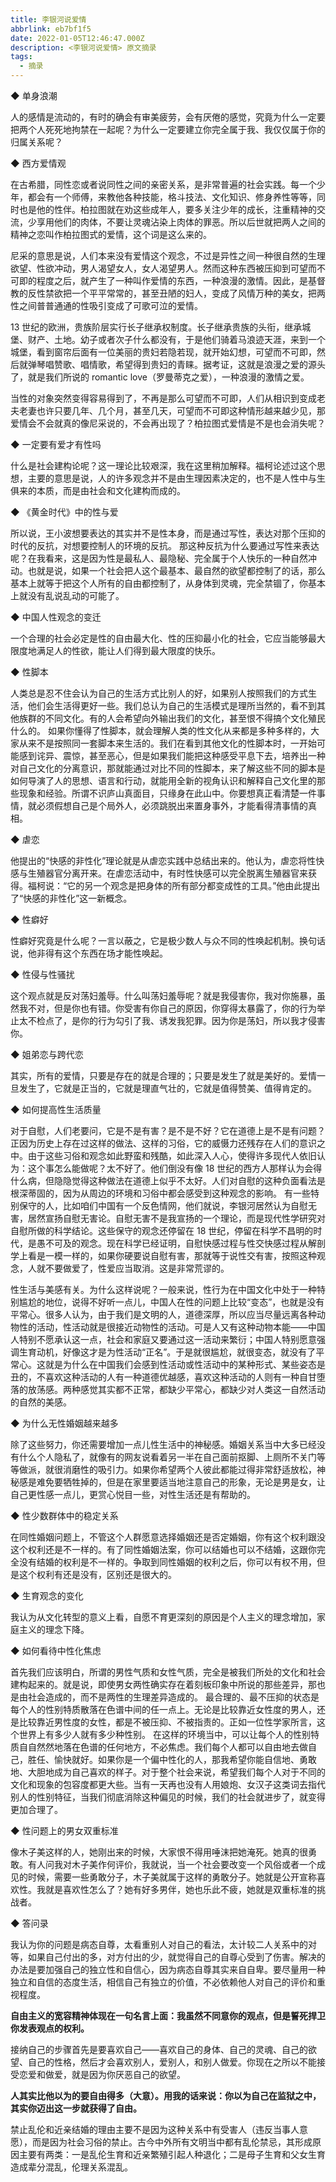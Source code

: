 ```yaml
---
title: 李银河说爱情
abbrlink: eb7bf1f5
date: 2022-01-05T12:46:47.000Z
description: <李银河说爱情> 原文摘录
tags:
  - 摘录
---
```


◆ 单身浪潮

人的感情是流动的，有时的确会有审美疲劳，会有厌倦的感觉，究竟为什么一定要把两个人死死地拘禁在一起呢？为什么一定要建立你完全属于我、我仅仅属于你的归属关系呢？

◆ 西方爱情观

在古希腊，同性恋或者说同性之间的亲密关系，是非常普遍的社会实践。每一个少年，都会有一个师傅，来教他各种技能，格斗技法、文化知识、修身养性等等，同时也是他的性伴。柏拉图就在劝这些成年人，要多关注少年的成长，注重精神的交流，少享用他们的肉体，不要让灵魂沾染上肉体的罪恶。所以后世就把两人之间的精神之恋叫作柏拉图式的爱情，这个词是这么来的。

<!-- more -->

尼采的意思是说，人们本来没有爱情这个观念，不过是异性之间一种很自然的生理欲望、性欲冲动，男人渴望女人，女人渴望男人。然而这种东西被压抑到可望而不可即的程度之后，就产生了一种叫作爱情的东西，一种浪漫的激情。因此，是基督教的反性禁欲把一个平平常常的，甚至丑陋的妇人，变成了风情万种的美女，把两性之间普普通通的性吸引变成了可歌可泣的爱情。

13 世纪的欧洲，贵族阶层实行长子继承权制度。长子继承贵族的头衔，继承城堡、财产、土地。幼子或者次子什么都没有，于是他们骑着马浪迹天涯，来到一个城堡，看到窗帘后面有一位美丽的贵妇若隐若现，就开始幻想，可望而不可即，然后就弹琴唱赞歌、唱情歌，希望得到贵妇的青睐。据考证，这就是浪漫之爱的源头了，就是我们所说的 romantic love（罗曼蒂克之爱），一种浪漫的激情之爱。

当性的对象突然变得容易得到了，不再是那么可望而不可即，人们从相识到变成老夫老妻也许只要几年、几个月，甚至几天，可望而不可即这种情形越来越少见，那爱情会不会就真的像尼采说的，不会再出现了？柏拉图式爱情是不是也会消失呢？

◆ 一定要有爱才有性吗

什么是社会建构论呢？这一理论比较艰深，我在这里稍加解释。福柯论述过这个思想，主要的意思是说，人的许多观念并不是由生理因素决定的，也不是人性中与生俱来的本质，而是由社会和文化建构而成的。

◆ 《黄金时代》中的性与爱

所以说，王小波想要表达的其实并不是性本身，而是通过写性，表达对那个压抑的时代的反抗，对想要控制人的环境的反抗。
那这种反抗为什么要通过写性来表达呢？在我看来，这是因为性是最私人、最隐秘、完全属于个人快乐的一种自然冲动。也就是说，如果一个社会把人这个最基本、最自然的欲望都控制了的话，那么基本上就等于把这个人所有的自由都控制了，从身体到灵魂，完全禁锢了，你基本上就没有乱说乱动的可能了。

◆ 中国人性观念的变迁

一个合理的社会必定是性的自由最大化、性的压抑最小化的社会，它应当能够最大限度地满足人的性欲，能让人们得到最大限度的快乐。

◆ 性脚本

人类总是忍不住会认为自己的生活方式比别人的好，如果别人按照我们的方式生活，他们会生活得更好一些。我们总认为自己的生活模式是理所当然的，看不到其他族群的不同文化。有的人会希望向外输出我们的文化，甚至恨不得搞个文化殖民什么的。
如果你懂得了性脚本，就会理解人类的性文化从来都是多种多样的，大家从来不是按照同一套脚本来生活的。我们在看到其他文化的性脚本时，一开始可能感到诧异、震惊，甚至恶心，但是如果我们能把这种感受平息下去，培养出一种对自己文化的分离意识，那就能通过对比不同的性脚本，来了解这些不同的脚本是如何导演了人的思想、语言和行动，就能用全新的视角认识和解释自己文化里的那些现象和经验。所谓不识庐山真面目，只缘身在此山中。你要想真正看清楚一件事情，就必须假想自己是个局外人，必须跳脱出来置身事外，才能看得清事情的真相。

◆ 虐恋

他提出的“快感的非性化”理论就是从虐恋实践中总结出来的。他认为，虐恋将性快感与生殖器官分离开来。在虐恋活动中，有时性快感可以完全脱离生殖器官来获得。福柯说：“它的另一个观念是把身体的所有部分都变成性的工具。”他由此提出了“快感的非性化”这一新概念。

◆ 性癖好

性癖好究竟是什么呢？一言以蔽之，它是极少数人与众不同的性唤起机制。换句话说，他非得有这个东西在场才能性唤起。

◆ 性侵与性骚扰

这个观点就是反对荡妇羞辱。什么叫荡妇羞辱呢？就是我侵害你，我对你施暴，虽然我不对，但是你也有错。你受害有你自己的原因，你穿得太暴露了，你的行为举止太不检点了，是你的行为勾引了我、诱发我犯罪。因为你是荡妇，所以我才侵害你。

◆ 姐弟恋与跨代恋

其实，所有的爱情，只要是存在的就是合理的；只要是发生了就是美好的。爱情一旦发生了，它就是正当的，它就是理直气壮的，它就是值得赞美、值得肯定的。

◆ 如何提高性生活质量

对于自慰，人们老要问，它是不是有害？是不是不好？它在道德上是不是有问题？正因为历史上存在过这样的做法、这样的习俗，它的威慑力还残存在人们的意识之中。由于这些习俗和观念如此野蛮和残酷，如此深入人心，使得许多现代人依旧认为：这个事怎么能做呢？太不好了。他们倒没有像 18 世纪的西方人那样认为会得什么病，但隐隐觉得这种做法在道德上似乎不太好。人们对自慰的这种负面看法是根深蒂固的，因为从周边的环境和习俗中都会感受到这种观念的影响。
有一些特别保守的人，比如咱们中国有一个反色情网，他们就说，李银河居然认为自慰无害，居然宣扬自慰无害论。自慰无害不是我宣扬的一个理论，而是现代性学研究对自慰所做的科学结论。这些保守的观念还停留在 18 世纪，停留在科学不昌明的时代，是愚不可及的观念。现在科学已经证明，自慰快感过程与性交快感过程从解剖学上看是一模一样的，如果你硬要说自慰有害，那就等于说性交有害，按照这种观念，人就不要做爱了，性爱应当取消。这是非常荒谬的。

性生活与美感有关。为什么这样说呢？一般来说，性行为在中国文化中处于一种特别尴尬的地位，说得不好听一点儿，中国人在性的问题上比较“变态”，也就是没有平常心。很多人认为，由于我们是文明的人，道德深厚，所以应当尽量远离各种动物性的活动，性活动就是很接近动物性的活动。可是人又有这种动物本能——中国人特别不愿承认这一点，社会和家庭又要通过这一活动来繁衍；中国人特别愿意强调生育动机，好像这才是为性活动“正名”。于是就很尴尬，就很变态，就没有了平常心。这就是为什么在中国我们会感到性活动或性活动中的某种形式、某些姿态是丑的，不喜欢这种活动的人有一种道德优越感，喜欢这种活动的人则有一种自甘堕落的放荡感。两种感觉其实都不正常，都缺少平常心，都缺少对人类这一自然活动的自然的美感。

◆ 为什么无性婚姻越来越多

除了这些努力，你还需要增加一点儿性生活中的神秘感。婚姻关系当中大多已经没有什么个人隐私了，就像有的网友说看着另一半在自己面前抠脚、上厕所不关门等等做派，就很消磨性的吸引力。如果你希望两个人彼此都能过得非常舒适放松，神秘感是难免要牺牲掉的，但是在家里要适当地注意自己的形象，无论是男是女，让自己更性感一点儿，更赏心悦目一些，对性生活还是有帮助的。

◆ 性少数群体中的稳定关系

在同性婚姻问题上，不管这个人群愿意选择婚姻还是否定婚姻，你有这个权利跟没这个权利还是不一样的。有了同性婚姻法案，你可以结婚也可以不结婚，这跟你完全没有结婚的权利是不一样的。争取到同性婚姻的权利之后，你可以有权不用，但是这个权利有还是没有，区别还是很大的。

◆ 生育观念的变化

我认为从文化转型的意义上看，自愿不育更深刻的原因是个人主义的理念增加，家庭主义的理念下降。

◆ 如何看待中性化焦虑

首先我们应该明白，所谓的男性气质和女性气质，完全是被我们所处的文化和社会建构起来的。就是说，即使男女两性确实存在着刻板印象中所说的那些差异，那也是由社会造成的，而不是两性的生理差异造成的。
最合理的、最不压抑的状态是每个人的性别特质散落在色谱中间的任一点上。无论是比较靠近女性度的男人，还是比较靠近男性度的女性，都是不被压抑、不被指责的。正如一位性学家所言，这个世界上有多少人就有多少种性别。
在这样的环境当中，可以让每个人的性别特质自自然然地落在色谱的任何地方，不必焦虑。我们每个人都可以自由地去做自己，胜任、愉快就好。如果你是一个偏中性化的人，那我希望你能自信地、勇敢地、大胆地成为自己喜欢的样子。对于整个社会来说，希望我们每个人对于不同的文化和现象的包容度都更大些。当有一天再也没有人用娘炮、女汉子这类词去指代别人的性别特征，当我们彻底消除这种偏见的时候，我们的社会就进步了，就变得更加合理了。

◆ 性问题上的男女双重标准

像木子美这样的人，她刚出来的时候，大家恨不得用唾沫把她淹死。她真的很勇敢。有人问我对木子美作何评价，我就说，当一个社会要改变一个风俗或者一个成见的时候，需要一些勇敢分子，木子美就属于这样的勇敢分子。她就是公开宣称喜欢性。我就是喜欢性怎么了？她有好多男伴，她也乐此不疲，她就是双重标准的挑战者。

◆ 答问录

我认为你的问题是病态自尊，太看重别人对自己的看法，太计较二人关系中的对等，如果自己付出的多，对方付出的少，就觉得自己的自尊心受到了伤害。解决的办法是要加强自己的独立性和自信心，因为病态自尊其实来自自卑。要尽量用一种独立和自信的态度生活，相信自己有独立的价值，不必依赖他人对自己的评价和重视程度。

**自由主义的宽容精神体现在一句名言上面：我虽然不同意你的观点，但是誓死捍卫你发表观点的权利。**

接纳自己的步骤首先是要喜欢自己——喜欢自己的身体、自己的灵魂、自己的欲望、自己的性格，然后才会喜欢别人，爱别人，和别人做爱。你现在之所以不能接受恋爱和做爱，就是因为你厌恶自己的欲望。

**人其实比他以为的要自由得多（大意）。用我的话来说：你以为自己在监狱之中，其实你迈出这一步就获得了自由。**

禁止乱伦和近亲结婚的理由主要不是因为这种关系中有受害人（违反当事人意愿），而是因为社会习俗的禁止。古今中外所有文明当中都有乱伦禁忌，其形成原因主要有两类：一是乱伦生育和近亲繁殖引起人种退化；二是母子生育和父女生育造成辈分混乱，伦理关系混乱。
